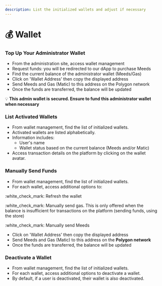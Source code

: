 ```yaml
---
description: List the initialized wallets and adjust if necessary
---
```


# 💰 Wallet

### **Top Up Your Administrator Wallet**

* From the administration site, access wallet management
* Request funds: you will be redirected to our dApp to purchase Meeds
* Find the current balance of the administrator wallet (Meeds/Gas)
* Click on 'Wallet Address' then copy the displayed address
* Send Meeds and Gas (Matic) to this address on the Polygon network
* Once the funds are transferred, the balance will be updated

:bulb: **This admin wallet is secured. Ensure to fund this administrator wallet when necessary**

### **List Activated Wallets**

* From wallet management, find the list of initialized wallets.
* Activated wallets are listed alphabetically.
* Information includes:
  * User's name
  * Wallet status based on the current balance (Meeds and/or Matic)
* Access transaction details on the platform by clicking on the wallet avatar.

### **Manually Send Funds**

* From wallet management, find the list of initialized wallets.
* For each wallet, access additional options to:

:white\_check\_mark: Refresh the wallet

:white\_check\_mark: Manually send gas. This is only offered when the balance is insufficient for transactions on the platform (sending funds, using the store)

:white\_check\_mark: Manually send Meeds

* Click on 'Wallet Address' then copy the displayed address
* Send Meeds and Gas (Matic) to this address on the **Polygon network**
* Once the funds are transferred, the balance will be updated

### **Deactivate a Wallet**

* From wallet management, find the list of initialized wallets.
* For each wallet, access additional options to deactivate a wallet.
* By default, if a user is deactivated, their wallet is also deactivated.
